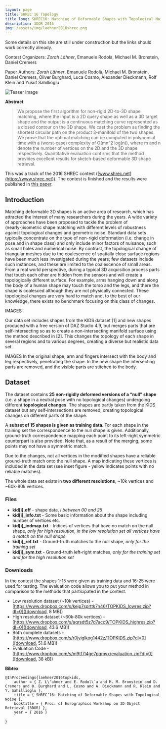 ```yaml
---
layout: page
title: SHREC'16 Topology
title_long: SHREC16: Matching of Deformable Shapes with Topological Noise
description: 3DOR 2016
img: /assets/img/laehner2016shrec.png
---
```


Some details on this site are still under construction but the links should work correctly already.

Contest Organizers:
*Zorah Lähner*, Emanuele Rodolà, Michael M. Bronstein, Daniel Cremers

Paper Authors:
*Zorah Lähner*, Emanuele Rodolà, Michael M. Bronstein, Daniel Cremers, Oliver Burghard, Luca Cosmo, Alexander Dieckmann, Rolf Klein and Yusuf Sahillioglu

<img class="col two teaser" src="{{ site.baseurl }}/assets/img/laehner2016elastic2D3D.png" alt="Teaser Image" title="teaser" />

**Abstract**

> We propose the first algorithm for non-rigid 2D-to-3D shape matching, where the input is a 2D query shape as well as a 3D target shape and the output is a continuous matching curve represented as a closed contour on the 3D shape. We cast the problem as finding the shortest circular path on the product 3-manifold of the two shapes. We prove that the optimal matching can be computed in polynomial time with a (worst-case) complexity of O(mn^2 log(n)), where m and n denote the number of vertices on the 2D and the 3D shape respectively. Quantitative evaluation confirms that the method provides excellent results for sketch-based deformable 3D shape retrieval.

This was a track of the 2016 SHREC contest ([www.shrec.net](https://www.shrec.net)). The contest is finished and the results were published in [this paper](../assets/pdfs/shrec16-3dor.pdf).

## Introduction

Matching deformable 3D shapes is an active area of research, which has attracted the interest of many researchers during the years. A wide variety of approaches have been proposed to tackle the problem of (nearly-)isometric shape matching with different levels of robustness against topological changes and geometric noise. Standard data sets typically concentrate on the type of non-rigid deformation (i.e. change in pose and in shape class) and only include minor factors of nuisance, such as small holes and numerical noise. By contrast, the topological change of triangular meshes due to the coalescence of spatially close surface regions have been much less investigated during the years; few datasets include such instances, and these are limited to the coalescence of small areas. From a real world perspective, during a typical 3D acquisition process parts that touch each other are hidden from the sensors and will create a topologically different surface. For example, arms hanging down and along the body of a human shape may touch the torso and the legs, and there the shape is coalesced although they are not physically connected. These topological changes are very hard to match and, to the best of our knowledge, there exists no benchmark focusing on this class of changes.

IMAGES

Our data set includes shapes from the KIDS dataset [1] and new shapes produced with a free version of DAZ Studio 4.9, but merges parts that are self-intersecting so as to create a non-intersecting manifold surface using the method described in [2]. This changes the topology of each shape in several regions and to various degrees, creating a diverse but realistic data set.

IMAGES
In the original shape, arm and fingers intersect with the body and leg respectively, penetrating the shape. In the new shape the intersecting parts are removed, and the visible parts are stitched to the body.

## Dataset

The dataset contains **25 non-rigidly deformed versions of a “null” shape** (i.e. a shape in a neutral pose with no topological changes) undergoing different **topological changes**. The shapes are partly taken from the KIDS dataset but any self-intersections are removed, creating topological changes on different parts of the shape.

A **subset of 15 shapes is given as training data**. For each shape in the training set the correspondence to the null shape is given. Additionally, ground-truth correspondence mapping each point to its left-right symmetric counterpart is also provided. Note that, as a result of the merging, some points may not have a symmetric match.

Due to the changes, not all vertices in the modified shapes have a reliable ground-truth match onto the null shape. A map indicating these vertices is included in the data set (see inset figure - yellow indicates points with no reliable matches).

The whole data set exists in **two different resolutions**, ~10k vertices and ~60k-80k vertices.

### Files


* **kid[i].off** - shape data, *i between 00 and 25*
* **kid[i]_info.txt** - Some basic information about the shape including number of vertices etc.
* **kid[i]_indmap.txt** - Indices of vertices that have no match on the null shape, *only for high resolution, in the low resolution set all vertices have a match on the null shape*
* **kid[i]_ref.txt** - Ground-truth matches to the null shape, *only for the training set*
* **kid[i]_sym.txt** - Ground-truth left-right matches, *only for the training set and for the high resolution set*

### Downloads

In the contest the shapes 1-15 were given as training data and 16-25 were used for testing. The evaluation code allows you to put your method in comparison to the methods that participated in the contest.

* Low resolution dataset (~10k vertices) - [https://www.dropbox.com/s/kejp7sprttk7n46/TOPKIDS_lowres.zip?dl=0]([download, 8 MB])
* High resolution dataset (~60k-80k vertices) - [https://www.dropbox.com/s/aqrsdt5z7d7acc9/TOPKIDS_highres.zip?dl=0]([download, 43.6 MB])
* Both complete datasets - [https://www.dropbox.com/s/r0jyiglkog1442z/TOPKIDS.zip?dl=0]([download, 51.6 MB])
* Evaluation Code - [https://www.dropbox.com/s/m9tf7l4ge7pqmvx/evaluation.zip?dl=0]([download, 38 kB])

**Bibtex**

    @InProceedings{laehner2016topkids,
        author = { Z. L\"ahner and E. Rodol\`a and M. M. Bronstein and D. Cremers and O. Burghard and L. Cosmo and A. Dieckmann and R. Klein and Y. Sahillioglu },
        title = { SHREC’16: Matching of Deformable Shapes with Topological Noise },
        booktitle = { Proc. of Eurographics Workshop on 3D Object Retrieval (3DOR) },
        year = { 2016 }
}
